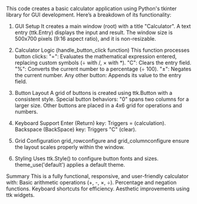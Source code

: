 This code creates a basic calculator application using Python's tkinter library for GUI development. Here’s a breakdown of its functionality:

1. GUI Setup
   It creates a main window (root) with a title "Calculator".
A text entry (ttk.Entry) displays the input and result.
The window size is 500x700 pixels (9:16 aspect ratio), and it is non-resizable.

2. Calculator Logic (handle_button_click function)
   This function processes button clicks:
"=": Evaluates the mathematical expression entered, replacing custom symbols (÷ with /, × with *).
"C": Clears the entry field.
"%": Converts the current number to a percentage (÷ 100).
"±": Negates the current number.
Any other button: Appends its value to the entry field.

3. Button Layout
   A grid of buttons is created using ttk.Button with a consistent style.
Special button behaviors:
"0" spans two columns for a larger size.
Other buttons are placed in a 4x6 grid for operations and numbers.

4. Keyboard Support
   Enter (Return) key: Triggers = (calculation).
Backspace (BackSpace) key: Triggers "C" (clear).

5. Grid Configuration
   grid_rowconfigure and grid_columnconfigure ensure the layout scales properly within the window.

6. Styling
   Uses ttk.Style() to configure button fonts and sizes.
theme_use('default') applies a default theme.

Summary
This is a fully functional, responsive, and user-friendly calculator with:
Basic arithmetic operations (+, -, ×, ÷).
Percentage and negation functions.
Keyboard shortcuts for efficiency.
Aesthetic improvements using ttk widgets.
